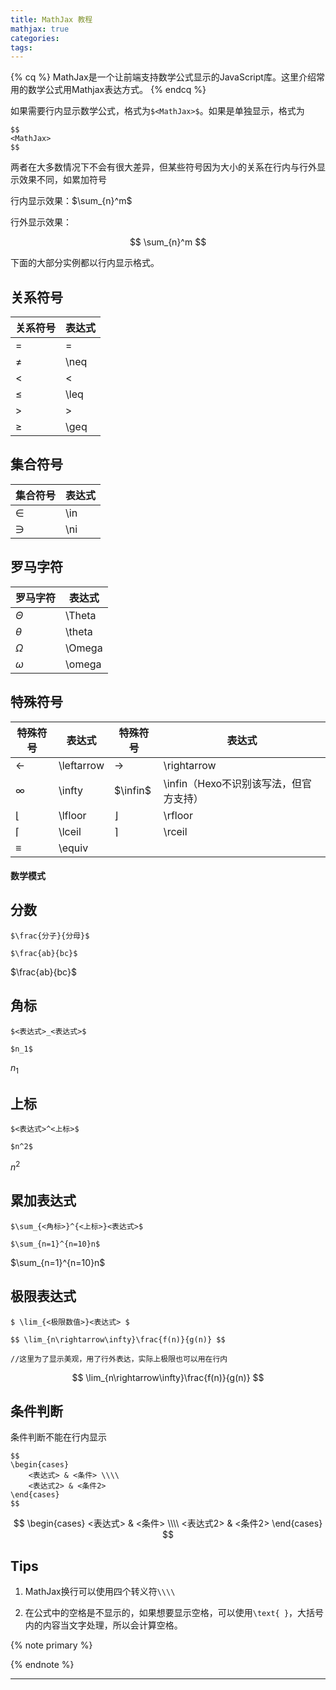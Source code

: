 ```yaml
---
title: MathJax 教程
mathjax: true
categories:
tags:
---
```


{% cq %}
MathJax是一个让前端支持数学公式显示的JavaScript库。这里介绍常用的数学公式用Mathjax表达方式。
{% endcq %}

<!--more-->

如果需要行内显示数学公式，格式为`$<MathJax>$`。如果是单独显示，格式为

```MathJax
$$
<MathJax>
$$
```

两者在大多数情况下不会有很大差异，但某些符号因为大小的关系在行内与行外显示效果不同，如累加符号

行内显示效果：$\sum_{n}^m$

行外显示效果：

$$
\sum_{n}^m
$$

下面的大部分实例都以行内显示格式。

## 关系符号

| 关系符号 | 表达式 |
| -------- | ------ |
| =        | =      |
| $\neq$   | \neq   |
| <        | <      |
| $\leq$   | \leq   |
| >        | >      |
| $\geq$   | \geq   |


## 集合符号

| 集合符号 | 表达式 |
| -------- | ------ |
| $\in$    | \in    |
| $\ni$    | \ni    |

## 罗马字符

| 罗马字符 | 表达式 |
| -------- | ------ |
| $\Theta$ | \Theta |
| $\theta$ | \theta |
| $\Omega$ | \Omega |
| $\omega$ | \omega |

## 特殊符号 

| 特殊符号     | 表达式     | 特殊符号      | 表达式                                 |
| ------------ | ---------- | ------------- | -------------------------------------- |
| $\leftarrow$ | \leftarrow | $\rightarrow$ | \rightarrow                            |
| $\infty$     | \infty     | $\infin$      | \infin（Hexo不识别该写法，但官方支持） |
| $\lfloor$    | \lfloor    | $\rfloor$     | \rfloor                                |
| $\lceil$     | \lceil     | $\rceil$      | \rceil                                 |
| $\equiv$ | \equiv | 


#### 数学模式

## 分数

```MathJax
$\frac{分子}{分母}$

$\frac{ab}{bc}$
```

$\frac{ab}{bc}$

## 角标

```MathJax
$<表达式>_<表达式>$

$n_1$
```

$n_1$

## 上标

```MathJax
$<表达式>^<上标>$

$n^2$
```

$n^2$

## 累加表达式

```
$\sum_{<角标>}^{<上标>}<表达式>$

$\sum_{n=1}^{n=10}n$
```

$\sum_{n=1}^{n=10}n$

## 极限表达式

```
$ \lim_{<极限数值>}<表达式> $

$$ \lim_{n\rightarrow\infty}\frac{f(n)}{g(n)} $$

//这里为了显示美观，用了行外表达，实际上极限也可以用在行内
```

$$
\lim_{n\rightarrow\infty}\frac{f(n)}{g(n)}
$$

## 条件判断

条件判断不能在行内显示

```
$$
\begin{cases}
    <表达式> & <条件> \\\\
    <表达式2> & <条件2>
\end{cases}
$$ 
```

$$
\begin{cases}
    <表达式> & <条件> \\\\
    <表达式2> & <条件2>
\end{cases}
$$ 

## Tips

1. MathJax换行可以使用四个转义符`\\\\`
   
2. 在公式中的空格是不显示的，如果想要显示空格，可以使用`\text{ }`，大括号内的内容当文字处理，所以会计算空格。

{% note primary %}

{% endnote %}

***